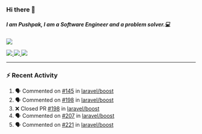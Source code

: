 ### Hi there 👋

##### I am Pushpak, I am a Software Engineer and a problem solver.💻

<a href='https://twitter.com/pushpak1300'><a href="https://pushpak1300.me/" target="_blank">
  <img src="https://img.shields.io/badge/website-%23E34F26.svg?&style=for-the-badge" />
</a> 
 
 <a href="https://twitter.com/pushpak1300" target="_blank">
  <img src="https://img.shields.io/badge/twitter-%231DA1F2.svg?&style=for-the-badge&logo=twitter&logoColor=white" />
</a> 

<a href="https://www.linkedin.com/in/pushpak-c-286b17b1/" target="_blank">
  <img src="https://img.shields.io/badge/linkedin-%230077B5.svg?&style=for-the-badge&logo=linkedin&logoColor=white" />
</a> 

<a href="https://dev.to/pushpak1300/" target="_blank">
  <img src="http://img.shields.io/badge/dev.to-gray?style=for-the-badge&logo=dev.to&?logoColor=white?logoWidth=100?label=" />
</a> 


</p>

---

### ⚡ Recent Activity

<!--START_SECTION:activity-->
1. 🗣 Commented on [#145](https://github.com/laravel/boost/pull/145#issuecomment-3301619460) in [laravel/boost](https://github.com/laravel/boost)
2. 🗣 Commented on [#198](https://github.com/laravel/boost/pull/198#issuecomment-3301603315) in [laravel/boost](https://github.com/laravel/boost)
3. ❌ Closed PR [#198](https://github.com/laravel/boost/pull/198) in [laravel/boost](https://github.com/laravel/boost)
4. 🗣 Commented on [#207](https://github.com/laravel/boost/pull/207#issuecomment-3301594598) in [laravel/boost](https://github.com/laravel/boost)
5. 🗣 Commented on [#221](https://github.com/laravel/boost/pull/221#issuecomment-3301583982) in [laravel/boost](https://github.com/laravel/boost)
<!--END_SECTION:activity-->
